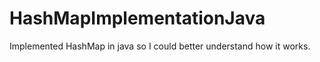 # HashMapImplementationJava

Implemented HashMap in java so I could better understand how it works.
